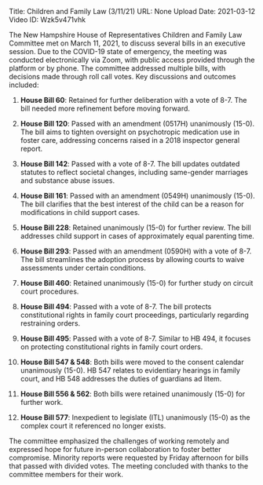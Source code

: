 Title: Children and Family Law (3/11/21)
URL: None
Upload Date: 2021-03-12
Video ID: Wzk5v471vhk

The New Hampshire House of Representatives Children and Family Law Committee met on March 11, 2021, to discuss several bills in an executive session. Due to the COVID-19 state of emergency, the meeting was conducted electronically via Zoom, with public access provided through the platform or by phone. The committee addressed multiple bills, with decisions made through roll call votes. Key discussions and outcomes included:

1. **House Bill 60**: Retained for further deliberation with a vote of 8-7. The bill needed more refinement before moving forward.
   
2. **House Bill 120**: Passed with an amendment (0517H) unanimously (15-0). The bill aims to tighten oversight on psychotropic medication use in foster care, addressing concerns raised in a 2018 inspector general report.

3. **House Bill 142**: Passed with a vote of 8-7. The bill updates outdated statutes to reflect societal changes, including same-gender marriages and substance abuse issues.

4. **House Bill 161**: Passed with an amendment (0549H) unanimously (15-0). The bill clarifies that the best interest of the child can be a reason for modifications in child support cases.

5. **House Bill 228**: Retained unanimously (15-0) for further review. The bill addresses child support in cases of approximately equal parenting time.

6. **House Bill 293**: Passed with an amendment (0590H) with a vote of 8-7. The bill streamlines the adoption process by allowing courts to waive assessments under certain conditions.

7. **House Bill 460**: Retained unanimously (15-0) for further study on circuit court procedures.

8. **House Bill 494**: Passed with a vote of 8-7. The bill protects constitutional rights in family court proceedings, particularly regarding restraining orders.

9. **House Bill 495**: Passed with a vote of 8-7. Similar to HB 494, it focuses on protecting constitutional rights in family court orders.

10. **House Bill 547 & 548**: Both bills were moved to the consent calendar unanimously (15-0). HB 547 relates to evidentiary hearings in family court, and HB 548 addresses the duties of guardians ad litem.

11. **House Bill 556 & 562**: Both bills were retained unanimously (15-0) for further work.

12. **House Bill 577**: Inexpedient to legislate (ITL) unanimously (15-0) as the complex court it referenced no longer exists.

The committee emphasized the challenges of working remotely and expressed hope for future in-person collaboration to foster better compromise. Minority reports were requested by Friday afternoon for bills that passed with divided votes. The meeting concluded with thanks to the committee members for their work.